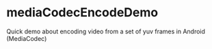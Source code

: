 # mediaCodecEncodeDemo
Quick demo about encoding video from a set of yuv frames in  Android (MediaCodec)
